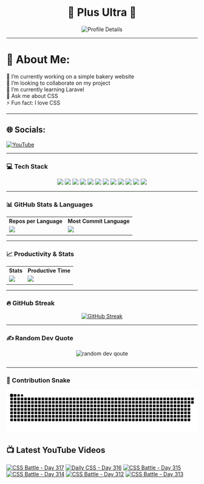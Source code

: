 <h1 align="center">🚀 Plus Ultra 🚀</h1>

<div align="center">
  <img src="http://github-profile-summary-cards.vercel.app/api/cards/profile-details?username=ramzel1414&theme=tokyonight" alt="Profile Details">
</div>

---

# 💫 About Me:
🔭 I’m currently working on a simple bakery website<br>
👯 I’m looking to collaborate on my project<br>
🌱 I’m currently learning Laravel<br>
💬 Ask me about CSS<br>
⚡ Fun fact: I love CSS

---

## 🌐 Socials:
[![YouTube](https://img.shields.io/badge/YouTube-%23FF0000.svg?logo=YouTube&logoColor=white)](https://youtube.com/@UCgG_j8zx0wee5dVAaz9owXw)

---

### 💻 Tech Stack

<div align="center">
  <p>
    <img src="https://img.shields.io/badge/css3-%231572B6.svg?style=for-the-badge&logo=css3&logoColor=white">
    <img src="https://img.shields.io/badge/html5-%23E34F26.svg?style=for-the-badge&logo=html5&logoColor=white">
    <img src="https://img.shields.io/badge/javascript-%23323330.svg?style=for-the-badge&logo=javascript&logoColor=%23F7DF1E">
    <img src="https://img.shields.io/badge/php-%23777BB4.svg?style=for-the-badge&logo=php&logoColor=white">
    <img src="https://img.shields.io/badge/bootstrap-%238511FA.svg?style=for-the-badge&logo=bootstrap&logoColor=white">
    <img src="https://img.shields.io/badge/laravel-%23FF2D20.svg?style=for-the-badge&logo=laravel&logoColor=white">
    <img src="https://img.shields.io/badge/react-%2320232a.svg?style=for-the-badge&logo=react&logoColor=%2361DAFB">
    <img src="https://img.shields.io/badge/node.js-6DA55F?style=for-the-badge&logo=node.js&logoColor=white">
    <img src="https://img.shields.io/badge/tailwindcss-%2338B2AC.svg?style=for-the-badge&logo=tailwind-css&logoColor=white">
    <img src="https://img.shields.io/badge/MongoDB-%234ea94b.svg?style=for-the-badge&logo=mongodb&logoColor=white">
    <img src="https://img.shields.io/badge/mysql-4479A1.svg?style=for-the-badge&logo=mysql&logoColor=white">
    <img src="https://img.shields.io/badge/Canva-%2300C4CC.svg?style=for-the-badge&logo=Canva&logoColor=white">
  </p>
</div>

---

### 📊 GitHub Stats & Languages

<div align="center">
  <table>
    <tr>
      <td align="center"><b>Repos per Language</b></td>
      <td align="center"><b>Most Commit Language</b></td>
    </tr>
    <tr>
      <td><img src="http://github-profile-summary-cards.vercel.app/api/cards/repos-per-language?username=ramzel1414&theme=tokyonight"></td>
      <td><img src="http://github-profile-summary-cards.vercel.app/api/cards/most-commit-language?username=ramzel1414&theme=tokyonight"></td>
    </tr>
  </table>
</div>

---

### 📈 Productivity & Stats

<div align="center">
  <table>
    <tr>
      <td align="center"><b>Stats</b></td>
      <td align="center"><b>Productive Time</b></td>
    </tr>
    <tr>
      <td><img src="http://github-profile-summary-cards.vercel.app/api/cards/stats?username=ramzel1414&theme=tokyonight"></td>
      <td><img src="http://github-profile-summary-cards.vercel.app/api/cards/productive-time?username=ramzel1414&theme=tokyonight&utcOffset=8"></td>
    </tr>
  </table>
</div>

---

### 🔥 GitHub Streak

<div align="center">
  <a href="https://git.io/streak-stats">
    <img src="https://streak-stats.demolab.com?user=ramzel1414&theme=tokyonight&hide_border=true" alt="GitHub Streak">
  </a>
</div>

---

### ✍️ Random Dev Quote

<div align="center">
  <table>
    <img src="https://quotes-github-readme.vercel.app/api?type=horizontal&theme=tokyonight" alt="random dev qoute">

  </table>
</div>

---

### 🐍 Contribution Snake

<div align="center">
  <img src="https://github.com/ramzel1414/ramzel1414/blob/output/snake.svg" alt="Snake animation">
</div>

## 📺 Latest YouTube Videos
<!-- BEGIN YOUTUBE-CARDS -->
[![CSS Battle - Day 317](https://ytcards.demolab.com/?id=H2_MvcC5kME&title=CSS+Battle+-+Day+317&lang=en&timestamp=1742746396&background_color=%230d1117&title_color=%23ffffff&stats_color=%23dedede&max_title_lines=1&width=250&border_radius=5 "CSS Battle - Day 317")](https://www.youtube.com/watch?v=H2_MvcC5kME)
[![Daily CSS - Day 316](https://ytcards.demolab.com/?id=aZXBx4GXRCc&title=Daily+CSS+-+Day+316&lang=en&timestamp=1742745858&background_color=%230d1117&title_color=%23ffffff&stats_color=%23dedede&max_title_lines=1&width=250&border_radius=5 "Daily CSS - Day 316")](https://www.youtube.com/watch?v=aZXBx4GXRCc)
[![CSS Battle - Day 315](https://ytcards.demolab.com/?id=muAoPBrfWT0&title=CSS+Battle+-+Day+315&lang=en&timestamp=1742745800&background_color=%230d1117&title_color=%23ffffff&stats_color=%23dedede&max_title_lines=1&width=250&border_radius=5 "CSS Battle - Day 315")](https://www.youtube.com/watch?v=muAoPBrfWT0)
[![CSS Battle - Day 314](https://ytcards.demolab.com/?id=kCJ5ststZ4g&title=CSS+Battle+-+Day+314&lang=en&timestamp=1742745289&background_color=%230d1117&title_color=%23ffffff&stats_color=%23dedede&max_title_lines=1&width=250&border_radius=5 "CSS Battle - Day 314")](https://www.youtube.com/watch?v=kCJ5ststZ4g)
[![CSS Battle - Day 312](https://ytcards.demolab.com/?id=AIgZSSTnvTQ&title=CSS+Battle+-+Day+312&lang=en&timestamp=1742744841&background_color=%230d1117&title_color=%23ffffff&stats_color=%23dedede&max_title_lines=1&width=250&border_radius=5 "CSS Battle - Day 312")](https://www.youtube.com/watch?v=AIgZSSTnvTQ)
[![CSS Battle - Day 313](https://ytcards.demolab.com/?id=mPJxJY_XQ-M&title=CSS+Battle+-+Day+313&lang=en&timestamp=1742744839&background_color=%230d1117&title_color=%23ffffff&stats_color=%23dedede&max_title_lines=1&width=250&border_radius=5 "CSS Battle - Day 313")](https://www.youtube.com/watch?v=mPJxJY_XQ-M)
<!-- END YOUTUBE-CARDS -->
